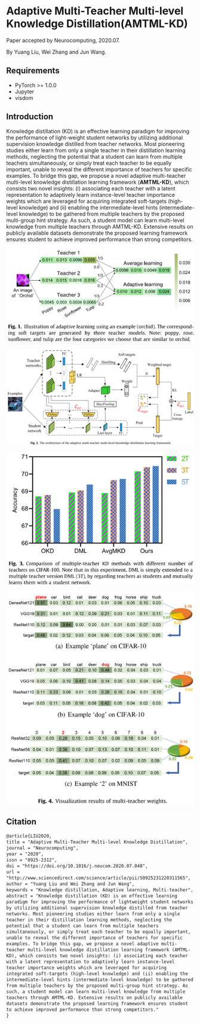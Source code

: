 # Adaptive Multi-Teacher Multi-level Knowledge Distillation(AMTML-KD)

Paper accepted by Neurocomputing, 2020.07.

By Yuang Liu, Wei Zhang and Jun Wang.

## Requirements

* PyTorch >= 1.0.0 
* Jupyter
* visdom

## Introduction

Knowledge distillation (KD) is an effective learning paradigm for improving the performance of light-weight student networks by utilizing additional supervision knowledge distilled from teacher networks. Most pioneering studies either learn from only a single teacher in their distillation learning methods, neglecting the potential that a student can learn from multiple teachers simultaneously, or simply treat each teacher to be equally important, unable to reveal the different importance of teachers for specific examples. To bridge this gap, we propose a novel adaptive multi-teacher multi-level knowledge distillation learning framework (**AMTML-KD**), which consists two novel insights: (i) associating each teacher with a latent representation to adaptively learn instance-level teacher importance weights which are leveraged for acquiring integrated soft-targets (high-level knowledge) and (ii) enabling the intermediate-level hints (intermediate-level knowledge) to be gathered from multiple teachers by the proposed multi-group hint strategy. As such, a student model can learn multi-level knowledge from multiple teachers through AMTML-KD. Extensive results on publicly available datasets demonstrate the proposed learning framework ensures student to achieve improved performance than strong competitors.

![adaptive](./figures/Fig1.png)

![framework](./figures/fig2.png)

![multi-teacher](figures/Fig3.png)

![examples](figures/Fig4.png)

## Citation

```
@article{LIU2020,
title = "Adaptive Multi-Teacher Multi-level Knowledge Distillation",
journal = "Neurocomputing",
year = "2020",
issn = "0925-2312",
doi = "https://doi.org/10.1016/j.neucom.2020.07.048",
url = "http://www.sciencedirect.com/science/article/pii/S0925231220311565",
author = "Yuang Liu and Wei Zhang and Jun Wang",
keywords = "Knowledge distillation, Adaptive learning, Multi-teacher",
abstract = "Knowledge distillation (KD) is an effective learning paradigm for improving the performance of lightweight student networks by utilizing additional supervision knowledge distilled from teacher networks. Most pioneering studies either learn from only a single teacher in their distillation learning methods, neglecting the potential that a student can learn from multiple teachers simultaneously, or simply treat each teacher to be equally important, unable to reveal the different importance of teachers for specific examples. To bridge this gap, we propose a novel adaptive multi-teacher multi-level knowledge distillation learning framework (AMTML-KD), which consists two novel insights: (i) associating each teacher with a latent representation to adaptively learn instance-level teacher importance weights which are leveraged for acquiring integrated soft-targets (high-level knowledge) and (ii) enabling the intermediate-level hints (intermediate-level knowledge) to be gathered from multiple teachers by the proposed multi-group hint strategy. As such, a student model can learn multi-level knowledge from multiple teachers through AMTML-KD. Extensive results on publicly available datasets demonstrate the proposed learning framework ensures student to achieve improved performance than strong competitors."
}
```
